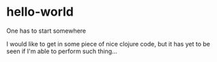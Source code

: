 # hello-world
One has to start somewhere

I would like to get in some piece of nice clojure code, but it has yet to be seen if I'm able to perform such thing...
